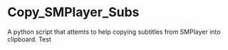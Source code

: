 # Copy_SMPlayer_Subs
A python script that attemts to help copying subtitles from SMPlayer into clipboard.
Test

